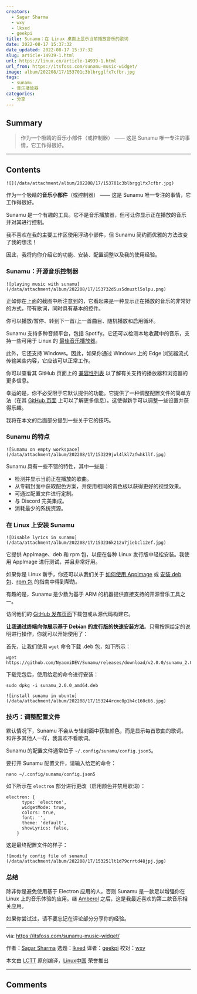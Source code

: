 ```yaml
---
creators:
  - Sagar Sharma
  - wxy
  - lkxed
  - geekpi
title: Sunamu：在 Linux 桌面上显示当前播放音乐的歌词
date: 2022-08-17 15:37:32
date_updated: 2022-08-17 15:37:32
slug: article-14939-1.html
url: https://linux.cn/article-14939-1.html
url_from: https://itsfoss.com/sunamu-music-widget/
image: album/202208/17/153701c3blbrgglfx7cfbr.jpg
tags:
  - sunamu
  - 音乐播放器
categories:
  - 分享
---
```


## Summary

> 作为一个吸睛的音乐小部件（或控制器） —— 这是 Sunamu 唯一专注的事情，它工作得很好。

***

<!-- more -->

## Contents

`![](/data/attachment/album/202208/17/153701c3blbrgglfx7cfbr.jpg)`

作为一个吸睛的**音乐小部件**（或控制器） —— 这是 Sunamu 唯一专注的事情，它工作得很好。

Sunamu 是一个有趣的工具。它不是音乐播放器，但可让你显示正在播放的音乐并对其进行控制。

我不喜欢在我的主要工作区使用浮动小部件，但 Sunamu 简约而优雅的方法改变了我的想法！

因此，我将向你介绍它的功能、安装、配置调整以及我的使用经验。

### Sunamu：开源音乐控制器

`![playing music with sunamu](/data/attachment/album/202208/17/153732d5us5dnuztl5olpu.png)`

正如你在上面的截图中所注意到的，它看起来是一种显示正在播放的音乐的非常好的方式，带有歌词，同时具有基本的控件。

你可以播放/暂停、转到下一首/上一首曲目、随机播放和启用循环。

Sunamu 支持多种音频平台，包括 Spotify。它还可以检测本地收藏中的音乐，支持一些可用于 Linux 的 [最佳音乐播放器](https://itsfoss.com/best-music-players-linux/)。

此外，它还支持 Windows。因此，如果你通过 Windows 上的 Edge 浏览器流式传输某些内容，它应该可以正常工作。

你可以查看其 GitHub 页面上的 [兼容性列表](https://github.com/NyaomiDEV/Sunamu/blob/master/COMPATIBILITY.md) 以了解有关支持的播放器和浏览器的更多信息。

幸运的是，你不必受限于它默认提供的功能。它提供了一种调整配置文件的简单方法（在其 [GitHub 页面](https://github.com/NyaomiDEV/Sunamu/blob/master/assets/config.json5) 上可以了解更多信息）。这使得新手可以调整一些设置并获得乐趣。

我将在本文的后面部分提到一些关于它的技巧。

### Sunamu 的特点

`![Sunamu on empty workspace](/data/attachment/album/202208/17/153229jwl4lkl7zfwhkllf.jpg)`

Sunamu 具有一些不错的特性，其中一些是：

* 检测并显示当前正在播放的歌曲。
* 从专辑封面中获取配色方案，并使用相同的调色板以获得更好的视觉效果。
* 可通过配置文件进行定制。
* 与 Discord 完美集成。
* 消耗最少的系统资源。

### 在 Linux 上安装 Sunamu

`![Disable lyrics in sunamu](/data/attachment/album/202208/17/153236k212u7jiebcl12ef.jpg)`

它提供 AppImage、deb 和 rpm 包，以便在各种 Linux 发行版中轻松安装。我使用 AppImage 进行测试，并且非常好用。

如果你是 Linux 新手，你还可以从我们关于 [如何使用 AppImage](https://itsfoss.com/use-appimage-linux/) 或 [安装 deb 包](https://itsfoss.com/install-deb-files-ubuntu/)、[rpm 包](https://itsfoss.com/install-rpm-files-fedora/) 的指南中得到帮助。

有趣的是，Sunamu 是少数为基于 ARM 的机器提供直接支持的开源音乐工具之一。

访问他们的 [GitHub 发布页面](https://github.com/NyaomiDEV/Sunamu/releases/tag/v2.0.0)下载包或从源代码构建它。

**让我通过终端向你展示基于 Debian 的发行版的快速安装方法**。只需按照给定的说明进行操作，你就可以开始使用了：

首先，让我们使用 `wget` 命令下载 .deb 包，如下所示：

```shell
wget https://github.com/NyaomiDEV/Sunamu/releases/download/v2.0.0/sunamu_2.0.0_amd64.deb
```

下载完包后，使用给定的命令进行安装：

```shell
sudo dpkg -i sunamu_2.0.0_amd64.deb
```

`![install sunamu in ubuntu](/data/attachment/album/202208/17/153244rcmc0p1h4c160c66.jpg)`

### 技巧：调整配置文件

默认情况下，Sunamu 不会从专辑封面中获取颜色，而是显示每首歌曲的歌词。和许多其他人一样，我喜欢不看歌词。

Sunamu 的配置文件通常位于 `~/.config/sunamu/config.json5`。

要打开 Sunamu 配置文件，请输入给定的命令：

```shell
nano ~/.config/sunamu/config.json5
```

如下所示在 `electron` 部分进行更改（启用颜色并禁用歌词）：

```shell
electron: {
      type: 'electron',
      widgetMode: true,
      colors: true,
      font: '',
      theme: 'default',
      showLyrics: false,
    }
```

这是最终配置文件的样子：

`![modify config file of sunamu](/data/attachment/album/202208/17/153251lt1d79crrtd48jpj.jpg)`

### 总结

除非你是避免使用基于 Electron 应用的人，否则 Sunamu 是一款足以增强你在 Linux 上的音乐体验的应用。继 [Amberol](https://itsfoss.com/amberol-music-player/) 之后，这是我最近喜欢的第二款音乐相关应用。

如果你尝试过，请不要忘记在评论部分分享你的经验。

---

via: <https://itsfoss.com/sunamu-music-widget/>

作者：[Sagar Sharma](https://itsfoss.com/author/sagar/) 选题：[lkxed](https://github.com/lkxed) 译者：[geekpi](https://github.com/geekpi) 校对：[wxy](https://github.com/wxy)

本文由 [LCTT](https://github.com/LCTT/TranslateProject) 原创编译，[Linux中国](https://linux.cn/) 荣誉推出

***

## Comments
